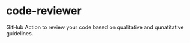 # code-reviewer

GitHub Action to review your code based on qualitative and qunatitative guidelines.

